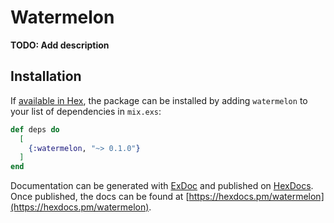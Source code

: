# Watermelon

**TODO: Add description**

## Installation

If [available in Hex](https://hex.pm/docs/publish), the package can be installed
by adding `watermelon` to your list of dependencies in `mix.exs`:

```elixir
def deps do
  [
    {:watermelon, "~> 0.1.0"}
  ]
end
```

Documentation can be generated with [ExDoc](https://github.com/elixir-lang/ex_doc)
and published on [HexDocs](https://hexdocs.pm). Once published, the docs can
be found at [https://hexdocs.pm/watermelon](https://hexdocs.pm/watermelon).

